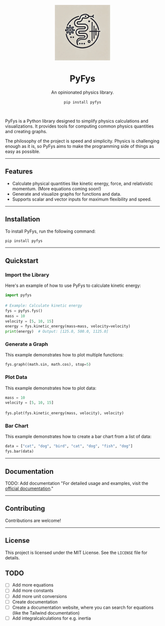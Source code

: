 <p align="center">
  <img src="https://github.com/nikolaiborbe/PyFys/blob/main/assets/logo.png" width="180" alt="PyFys Logo" />
</p>

<h1 align="center">PyFys</h1>

<p align="center">An opinionated physics library.</p>
<p align="center">
<code>pip install pyfys</code>
</p>
<br />

PyFys is a Python library designed to simplify physics calculations and visualizations. It provides tools for computing common physics quantities and creating graphs.

The philosophy of the project is speed and simplicity. Physics is challenging enough as it is, so PyFys aims to make the programming side of things as easy as possible.

---

## Features
- Calculate physical quantities like kinetic energy, force, and relativistic momentum. (More equations coming soon!)
- Generate and visualize graphs for functions and data.
- Supports scalar and vector inputs for maximum flexibility and speed.

---

## Installation

To install PyFys, run the following command:

```bash
pip install pyfys
```

---

## Quickstart

### Import the Library
Here's an example of how to use PyFys to calculate kinetic energy:

```python
import pyfys

# Example: Calculate kinetic energy
fys = pyfys.fys()
mass = 10
velocity = [5, 10, 15]
energy = fys.kinetic_energy(mass=mass, velocity=velocity)
print(energy)  # Output: [125.0, 500.0, 1125.0]
```

### Generate a Graph
This example demonstrates how to plot multiple functions:

```python
fys.graph((math.sin, math.cos), stop=5)
```

### Plot Data
This example demonstrates how to plot data:

```python
mass = 10
velocity = [5, 10, 15]

fys.plot(fys.kinetic_energy(mass, velocity), velocity)
```

### Bar Chart
This example demonstrates how to create a bar chart from a list of data:

```python
data = ["cat", "dog", "bird", "cat", "dog", "fish", "dog"]
fys.bar(data)
```

---

## Documentation
TODO: Add documentation
"For detailed usage and examples, visit the [official documentation](https://github.com/your-repo-link)."

---

## Contributing

Contributions are welcome!

---

## License

This project is licensed under the MIT License. See the `LICENSE` file for details.

## TODO
- [ ] Add more equations
- [ ] Add more constants
- [ ] Add more unit conversions
- [ ] Create documentation
- [ ] Create a documentation website, where you can search for equations (like the Tailwind documentation)
- [ ] Add integralcalculations for e.g. inertia
